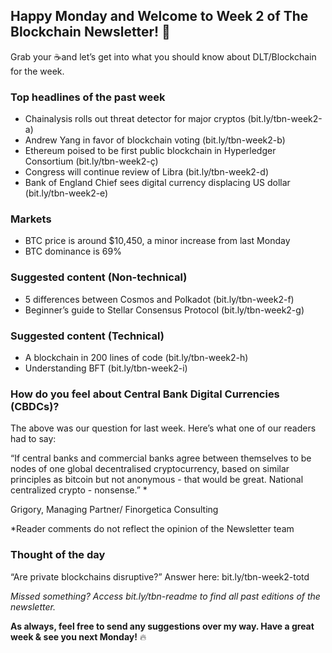## Happy Monday and Welcome to Week 2 of The Blockchain Newsletter! 🚀

Grab your ☕and let’s get into what you should know about DLT/Blockchain for the week.

### Top headlines of the past week

- Chainalysis rolls out threat detector for major cryptos (bit.ly/tbn-week2-a)
- Andrew Yang in favor of blockchain voting (bit.ly/tbn-week2-b)
- Ethereum poised to be first public blockchain in Hyperledger Consortium (bit.ly/tbn-week2-ç)
- Congress will continue review of Libra (bit.ly/tbn-week2-d)
- Bank of England Chief sees digital currency displacing US dollar (bit.ly/tbn-week2-e)

### Markets

- BTC price is around $10,450, a minor increase from last Monday
- BTC dominance is 69%

### Suggested content (Non-technical)

- 5 differences between Cosmos and Polkadot (bit.ly/tbn-week2-f)
- Beginner’s guide to Stellar Consensus Protocol (bit.ly/tbn-week2-g)

### Suggested content (Technical)

- A blockchain in 200 lines of code (bit.ly/tbn-week2-h)
- Understanding BFT (bit.ly/tbn-week2-i)

### How do you feel about Central Bank Digital Currencies (CBDCs)?

The above was our question for last week. Here’s what one of our readers had to say:

“If central banks and commercial banks agree between themselves to be nodes of one global decentralised cryptocurrency, based on similar principles as bitcoin but not anonymous - that would be great. National centralized crypto - nonsense.” *

Grigory, Managing Partner/ Finorgetica Consulting

*Reader comments do not reflect the opinion of the Newsletter team

### Thought of the day

“Are private blockchains disruptive?”
Answer here: bit.ly/tbn-week2-totd

*Missed something? Access bit.ly/tbn-readme to find all past editions of the newsletter.*

**As always, feel free to send any suggestions over my way. Have a great week & see you next Monday!** 🔥
